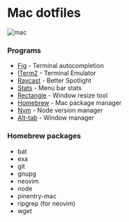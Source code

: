 # Mac dotfiles

![mac](../images/mac.png)

### Programs

- [Fig](https://fig.io) - Terminal autocompletion
- [ITerm2](https://iterm2.com) - Terminal Emulator
- [Raycast](https://www.raycast.com) - Better Spotlight
- [Stats](https://github.com/exelban/stats) - Menu bar stats
- [Rectangle](https://rectangleapp.com) - Window resize tool
- [Homebrew](https://brew.sh) - Mac package manager
- [Nvm](https://github.com/nvm-sh/nvm) - Node version manager
- [Alt-tab](https://alt-tab-macos.netlify.app) - Window manager

### Homebrew packages

- bat
- exa
- git
- gnupg
- neovim
- node
- pinentry-mac
- ripgrep (for neovim)
- wget
